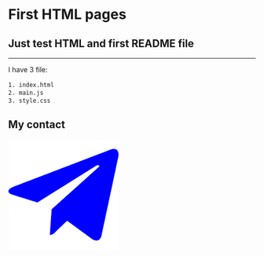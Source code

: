 # First HTML pages

## Just test HTML and first README file

---

I have 3 file:

```
1. index.html
2. main.js
3. style.css
```

## My contact

[![Telegram](/images/logo.png)](https://t.me/arina_nabokina_15)